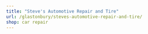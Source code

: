 ```yaml
---
title: "Steve's Automotive Repair and Tire"
url: /glastonbury/steves-automotive-repair-and-tire/
shop: car repair
---
```

